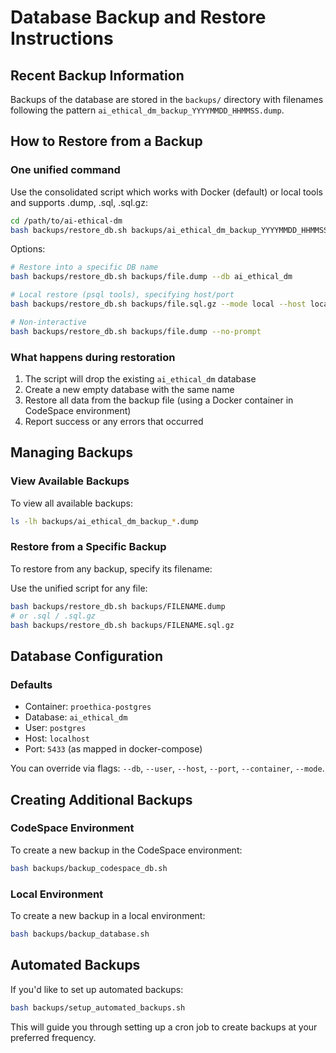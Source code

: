 # Database Backup and Restore Instructions

## Recent Backup Information

Backups of the database are stored in the `backups/` directory with filenames following the pattern `ai_ethical_dm_backup_YYYYMMDD_HHMMSS.dump`.

## How to Restore from a Backup

### One unified command

Use the consolidated script which works with Docker (default) or local tools and supports .dump, .sql, .sql.gz:

```bash
cd /path/to/ai-ethical-dm
bash backups/restore_db.sh backups/ai_ethical_dm_backup_YYYYMMDD_HHMMSS.dump
```

Options:

```bash
# Restore into a specific DB name
bash backups/restore_db.sh backups/file.dump --db ai_ethical_dm

# Local restore (psql tools), specifying host/port
bash backups/restore_db.sh backups/file.sql.gz --mode local --host localhost --port 5433

# Non-interactive
bash backups/restore_db.sh backups/file.dump --no-prompt
```

### What happens during restoration

1. The script will drop the existing `ai_ethical_dm` database
2. Create a new empty database with the same name
3. Restore all data from the backup file (using a Docker container in CodeSpace environment)
4. Report success or any errors that occurred

## Managing Backups

### View Available Backups

To view all available backups:

```bash
ls -lh backups/ai_ethical_dm_backup_*.dump
```

### Restore from a Specific Backup

To restore from any backup, specify its filename:

Use the unified script for any file:
```bash
bash backups/restore_db.sh backups/FILENAME.dump
# or .sql / .sql.gz
bash backups/restore_db.sh backups/FILENAME.sql.gz
```

## Database Configuration

### Defaults

- Container: `proethica-postgres`
- Database: `ai_ethical_dm`
- User: `postgres`
- Host: `localhost`
- Port: `5433` (as mapped in docker-compose)

You can override via flags: `--db`, `--user`, `--host`, `--port`, `--container`, `--mode`.

## Creating Additional Backups

### CodeSpace Environment

To create a new backup in the CodeSpace environment:

```bash
bash backups/backup_codespace_db.sh
```

### Local Environment

To create a new backup in a local environment:

```bash
bash backups/backup_database.sh
```

## Automated Backups

If you'd like to set up automated backups:

```bash
bash backups/setup_automated_backups.sh
```

This will guide you through setting up a cron job to create backups at your preferred frequency.
